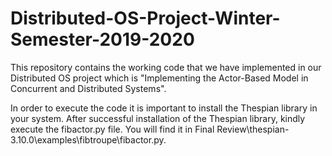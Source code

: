 # Distributed-OS-Project-Winter-Semester-2019-2020
This repository contains the working code that we have implemented in our Distributed OS project which is "Implementing the Actor-Based Model in Concurrent and Distributed Systems".

In order to execute the code it is important to install the Thespian library in your system.
After successful installation of the Thespian library, kindly execute the fibactor.py file.
You will find it in Final Review\thespian-3.10.0\examples\fibtroupe\fibactor.py.
